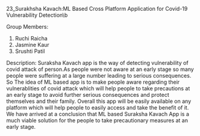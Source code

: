 23_Surakhsha Kavach:ML Based Cross Platform Application for Covid-19 Vulnerability Detection\b

Group Members:
1. Ruchi Raicha
2. Jasmine Kaur
3. Srushti Patil


Description: Suraksha Kavach app is the way of detecting vulnerability of covid attack of person.As 
people were not aware at an early stage so many people were suffering at a large number leading to 
serious consequences. So The idea of ML based app is to make people aware regarding their 
vulnerablities of covid attack which will help people to take precautions at an early stage to avoid 
further serious consequences and protect themselves and their family. Overall this app will be easily 
available on any platform which will help people to easily access and take the benefit of it. We have 
arrived at a conclusion that ML based Suraksha Kavach App is a much viable solution for the people to 
take precautionary measures at an early stage.

